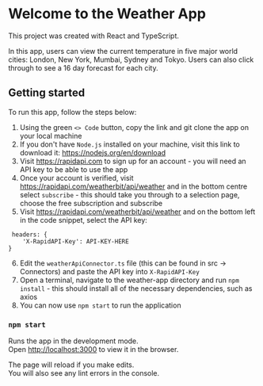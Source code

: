 # Welcome to the Weather App

This project was created with React and TypeScript.

In this app, users can view the current temperature in five major world cities: London, New York, Mumbai, Sydney and Tokyo. Users can also click through to see a 16 day forecast for each city.

## Getting started

To run this app, follow the steps below:

1. Using the green `<> Code` button, copy the link and git clone the app on your local machine
2. If you don't have `Node.js` installed on your machine, visit this link to download it: https://nodejs.org/en/download
3. Visit https://rapidapi.com to sign up for an account - you will need an API key to be able to use the app
4. Once your account is verified, visit https://rapidapi.com/weatherbit/api/weather and in the bottom centre select `subscribe` - this should take you through to a selection page, choose the free subscription and subscribe
5. Visit https://rapidapi.com/weatherbit/api/weather and on the bottom left in the code snippet, select the API key:
```
 headers: {
    'X-RapidAPI-Key': API-KEY-HERE
}
```
6. Edit the `weatherApiConnector.ts` file (this can be found in src -> Connectors) and paste the API key into `X-RapidAPI-Key`
7. Open a terminal, navigate to the weather-app directory and run `npm install` - this should install all of the necessary dependencies, such as axios
8. You can now use `npm start` to run the application

### `npm start`

Runs the app in the development mode.\
Open [http://localhost:3000](http://localhost:3000) to view it in the browser.

The page will reload if you make edits.\
You will also see any lint errors in the console.
